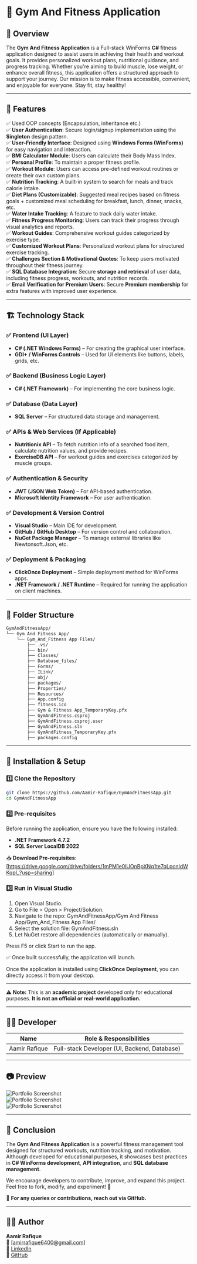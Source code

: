 # 🚀 Gym And Fitness Application

## 📌 Overview

The **Gym And Fitness Application** is a Full-stack WinForms **C#** fitness application designed to assist users in achieving their health and workout goals. It provides personalized workout plans, nutritional guidance, and progress tracking. Whether you're aiming to build muscle, lose weight, or enhance overall fitness, this application offers a structured approach to support your journey. Our mission is to make fitness accessible, convenient, and enjoyable for everyone. Stay fit, stay healthy!


---

## 🎯 Features

✅ Used OOP concepts (Encapsulation, inheritance etc.)\
✅ **User Authentication**: Secure login/signup implementation using the **Singleton** design pattern.\
✅ **User-Friendly Interface**: Designed using **Windows Forms (WinForms)** for easy navigation and interaction.\
✅ **BMI Calculator Module**: Users can calculate their Body Mass Index.\
✅ **Personal Profile**: To maintain a proper fitness profile.\
✅ **Workout Module**: Users can access pre-defined workout routines or create their own custom plans.\
✅ **Nutrition Tracking**: A built-in system to search for meals and track calorie intake.\
✅ **Diet Plans (Customizable)**: Suggested meal recipes based on fitness goals + customized meal scheduling for breakfast, lunch, dinner, snacks, etc.\
✅ **Water Intake Tracking**: A feature to track daily water intake.\
✅ **Fitness Progress Monitoring**: Users can track their progress through visual analytics and reports.\
✅ **Workout Guides**: Comprehensive workout guides categorized by exercise type.\
✅ **Customized Workout Plans**: Personalized workout plans for structured exercise tracking.\
✅ **Challenges Section & Motivational Quotes**: To keep users motivated throughout their fitness journey.\
✅ **SQL Database Integration**: Secure **storage and retrieval** of user data, including fitness progress, workouts, and nutrition records.\
✅ **Email Verification for Premium Users**: Secure **Premium membership** for extra features with improved user experience.


---

## 🏗️ Technology Stack

### ✅ **Frontend (UI Layer)**

- **C# (.NET Windows Forms)** – For creating the graphical user interface.
- **GDI+ / WinForms Controls** – Used for UI elements like buttons, labels, grids, etc.

### ✅ **Backend (Business Logic Layer)**

- **C# (.NET Framework)** – For implementing the core business logic.

### ✅ **Database (Data Layer)**

- **SQL Server** – For structured data storage and management.

### ✅ **APIs & Web Services (If Applicable)**

- **Nutritionix API** – To fetch nutrition info of a searched food item, calculate nutrition values, and provide recipes.
- **ExerciseDB API** – For workout guides and exercises categorized by muscle groups.

### ✅ **Authentication & Security**

- **JWT (JSON Web Token)** – For API-based authentication.
- **Microsoft Identity Framework** – For user authentication.

### ✅ **Development & Version Control**

- **Visual Studio** – Main IDE for development.
- **GitHub / GitHub Desktop** – For version control and collaboration.
- **NuGet Package Manager** – To manage external libraries like Newtonsoft.Json, etc.

### ✅ **Deployment & Packaging**

- **ClickOnce Deployment** – Simple deployment method for WinForms apps.
- **.NET Framework / .NET Runtime** – Required for running the application on client machines.

---
## 📁 Folder Structure

```bash
GymAndFitnessApp/
└── Gym And Fitness App/
    └── Gym_And_Fitness App Files/
        ├── .vs/
        ├── bin/
        ├── Classes/
        ├── Database_files/
        ├── Forms/
        ├── ILink/
        ├── obj/
        ├── packages/
        ├── Properties/
        ├── Resources/
        ├── App.config
        ├── fitness.ico
        ├── Gym & Fitness App_TemporaryKey.pfx
        ├── GymAndFitness.csproj
        ├── GymAndFitness.csproj.user
        ├── GymAndFitness.sln
        ├── GymAndFitness_TemporaryKey.pfx
        ├── packages.config
```
---
## 🚀 Installation & Setup

### 1️⃣ **Clone the Repository**

```sh
git clone https://github.com/Aamir-Rafique/GymAndFitnessApp.git  
cd GymAndFitnessApp  
```

### 2️⃣ **Pre-requisites**

Before running the application, ensure you have the following installed:

- **.NET Framework 4.7.2**
- **SQL Server LocalDB 2022**

📥 **Download Pre-requisites**: [https://drive.google.com/drive/folders/1mPM1e0lUOnBpXNq1te7qLpcnIdWKqpl_?usp=sharing]

### 3️⃣ **Run in Visual Studio**

1. Open Visual Studio.
2. Go to File > Open > Project/Solution.
3. Navigate to the repo:  GymAndFitnessApp/Gym And Fitness App/Gym_And_Fitness App Files/
4. Select the solution file: GymAndFitness.sln
5. Let NuGet restore all dependencies (automatically or manually).

Press F5 or click Start to run the app.

✅ Once built successfully, the application will launch.

Once the application is installed using **ClickOnce Deployment**, you can directly access it from your desktop.

---

⚠️ **Note:** This is an **academic project** developed only for educational purposes. **It is not an official or real-world application.**

---
## 👨‍💻 Developer

| Name             | Role & Responsibilities        |
| ---------------- | ------------------------------ |
| Aamir Rafique    | Full-stack Developer (UI, Backend, Database)|

---
## 📷 Preview

![Portfolio Screenshot](projectSS/loadingForm.jpg)  
![Portfolio Screenshot](projectSS/Login_new.png)  
![Portfolio Screenshot](projectSS/aboutform.jpg)  

---

## 🎯 Conclusion

The **Gym And Fitness Application** is a powerful fitness management tool designed for structured workouts, nutrition tracking, and motivation. Although developed for educational purposes, it showcases best practices in **C# WinForms development**, **API integration**, and **SQL database management**.

We encourage developers to contribute, improve, and expand this project. Feel free to fork, modify, and experiment! 🚀

📩 **For any queries or contributions, reach out via GitHub.**

---
## 🧑‍💻 Author

**Aamir Rafique**  
📧 [amirrafique6400@gmail.com]  
🔗 [LinkedIn](https://www.linkedin.com/in/aamir-rafique-7a5bb1336/)  
🐙 [GitHub](https://github.com/Aamir-Rafique)
